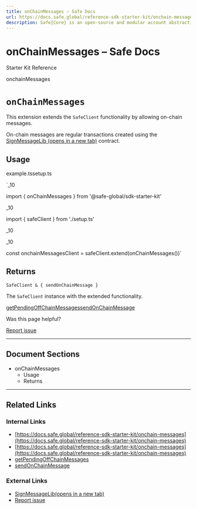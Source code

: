 ```yaml
---
title: onChainMessages – Safe Docs
url: https://docs.safe.global/reference-sdk-starter-kit/onchain-messages
description: Safe{Core} is an open-source and modular account abstraction stack. Learn about its features and how to use it.
---
```


# onChainMessages – Safe Docs

Starter Kit Reference

onchainMessages

# `onChainMessages`

This extension extends the `SafeClient` functionality by allowing on-chain messages.

On-chain messages are regular transactions created using the [SignMessageLib (opens in a new tab)](https://github.com/safe-global/safe-smart-account/blob/main/contracts/libraries/SignMessageLib.sol) contract.

## Usage



example.tssetup.ts

`_10

import { onChainMessages } from '@safe-global/sdk-starter-kit'

_10

import { safeClient } from './setup.ts'

_10

_10

const onchainMessagesClient = safeClient.extend(onChainMessages())`

## Returns

`SafeClient & { sendOnChainMessage }`

The `SafeClient` instance with the extended functionality.

[getPendingOffChainMessages](/reference-sdk-starter-kit/offchain-messages/getpendingoffchainmessages "getPendingOffChainMessages")[sendOnChainMessage](/reference-sdk-starter-kit/onchain-messages/sendonchainmessage "sendOnChainMessage")

Was this page helpful?

[Report issue](https://github.com/safe-global/safe-docs/issues/new?assignees=&labels=nextra-feedback&projects=&template=nextra-feedback.yml&title=%5BFeedback%5D+)

---

## Document Sections

- onChainMessages
  - Usage
  - Returns

---

## Related Links

### Internal Links

- [https://docs.safe.global/reference-sdk-starter-kit/onchain-messages](https://docs.safe.global/reference-sdk-starter-kit/onchain-messages)
- [https://docs.safe.global/reference-sdk-starter-kit/onchain-messages](https://docs.safe.global/reference-sdk-starter-kit/onchain-messages)
- [getPendingOffChainMessages](https://docs.safe.global/reference-sdk-starter-kit/offchain-messages/getpendingoffchainmessages)
- [sendOnChainMessage](https://docs.safe.global/reference-sdk-starter-kit/onchain-messages/sendonchainmessage)

### External Links

- [SignMessageLib(opens in a new tab)](https://github.com/safe-global/safe-smart-account/blob/main/contracts/libraries/SignMessageLib.sol)
- [Report issue](https://github.com/safe-global/safe-docs/issues/new?assignees=&labels=nextra-feedback&projects=&template=nextra-feedback.yml&title=%5BFeedback%5D+)
